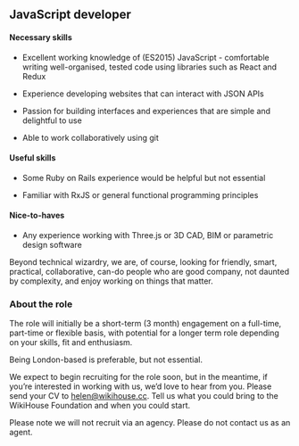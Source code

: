 ## JavaScript developer

#### Necessary skills

* Excellent working knowledge of (ES2015) JavaScript - comfortable writing well-organised, tested code using libraries such as React and Redux

* Experience developing websites that can interact with JSON APIs

* Passion for building interfaces and experiences that are simple and delightful to use

* Able to work collaboratively using git


#### Useful skills

* Some Ruby on Rails experience would be helpful but not essential

* Familiar with RxJS or general functional programming principles


#### Nice-to-haves

* Any experience working with Three.js or 3D CAD, BIM or parametric design software


Beyond technical wizardry, we are, of course, looking for friendly, smart, practical, collaborative, can-do people who are good company, not daunted by complexity, and enjoy working on things that matter.


### About the role

The role will initially be a short-term (3 month) engagement on a full-time, part-time or flexible basis, with potential for a longer term role depending on your skills, fit and enthusiasm.

Being London-based is preferable, but not essential.

We expect to begin recruiting for the role soon, but in the meantime, if you’re interested in working with us, we’d love to hear from you. Please send your CV to [helen@wikihouse.cc](mailto:helen@wikihouse.cc). Tell us what you could bring to the WikiHouse Foundation and when you could start.

Please note we will not recruit via an agency. Please do not contact us as an agent.
